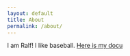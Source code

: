 ```yaml
---
layout: default
title: About
permalink: /about/
---
```


I am Ralf! I like baseball.
[Here is my docu](/screenshot.png)
